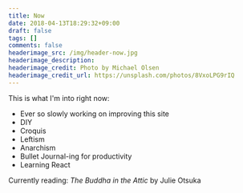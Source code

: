 ```yaml
---
title: Now
date: 2018-04-13T18:29:32+09:00
draft: false
tags: []
comments: false
headerimage_src: /img/header-now.jpg
headerimage_description:
headerimage_credit: Photo by Michael Olsen
headerimage_credit_url: https://unsplash.com/photos/8VxoLPG9rIQ
---
```


This is what I'm into right now:
<!--more-->

- Ever so slowly working on improving this site
- DIY
- Croquis
- Leftism
- Anarchism
- Bullet Journal-ing for productivity
- Learning React

Currently reading: _The Buddha in the Attic_ by Julie Otsuka
